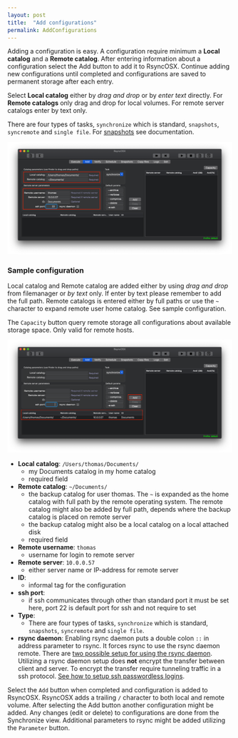 ```yaml
---
layout: post
title:  "Add configurations"
permalink: AddConfigurations
---
```

Adding a configuration is easy. A configuration require minimum a **Local catalog** and a **Remote catalog**. After entering information about a configuration select the Add button to add it to RsyncOSX. Continue adding new configurations until completed and configurations are saved to permanent storage after each entry.

Select **Local catalog** either by *drag and drop* or by *enter text* directly. For **Remote catalogs** only drag and drop for local volumes. For remote server catalogs enter by text only.

There are four types of tasks, `synchronize` which is standard, `snapshots`, `syncremote` and `single file`. For [snapshots](/Snapshots) see documentation.

![Synchronize view](/images/RsyncOSX/master/add/add1.png)

### Sample configuration

Local catalog and Remote catalog are added either by using *drag and drop* from filemanager or *by text* only. If enter by text please remember to add the full path. Remote catalogs is entered either by full paths or use the `~` character to expand remote user home catalog. See sample configuration.

The `Capacity` button query remote storage all configurations about available storage space. Only valid for remote hosts.

![Synchronize view](/images/RsyncOSX/master/add/add2.png)

- **Local catalog**: `/Users/thomas/Documents/`
  - my Documents catalog in my home catalog
  - required field
- **Remote catalog**: `~/Documents/`
  - the backup catalog for user thomas. The `~` is expanded as the home catalog with full path by the remote operating system. The remote catalog might also be added by full path, depends where the backup catalog is placed on remote server
  - the backup catalog might also be a local catalog on a local attached disk
  - required field
- **Remote username**: `thomas`
  - username for login to remote server
- **Remote server**: `10.0.0.57`
  - either server name or IP-address for remote server
- **ID**:
    - informal tag for the configuration
- **ssh port**:
  - if ssh communicates through other than standard port it must be set here, port 22 is default port for ssh and not require to set
- **Type**:
    - There are four types of tasks, `synchronize` which is standard, `snapshots`, `syncremote` and `single file`.
- **rsync daemon**:
    Enabling rsync daemon puts a double colon `::` in address parameter to rsync. It forces rsync to use the rsync daemon remote. There are [two possible setup for using the rsync daemon](/Rsyncdaemon). Utilizing a rsync daemon setup does **not** encrypt the transfer between client and server. To encrypt the transfer require tunneling traffic in a ssh protocol. [See how to setup ssh passwordless logins](/Remotelogins).

Select the `Add` button when completed and configuration is added to RsyncOSX. RsyncOSX adds a trailing `/` character to both local and remote volume. After selecting the Add button another configuration might be added. Any changes (edit or delete) to configurations are done from the Synchronize view. Additional parameters to rsync might be added utilizing the `Parameter` button.
